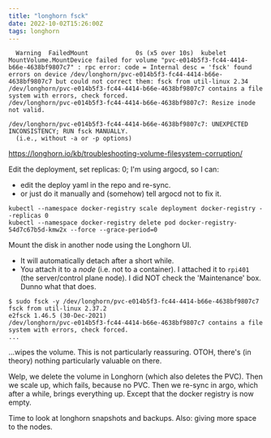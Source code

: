 ```yaml
---
title: "longhorn fsck"
date: 2022-10-02T15:26:00Z
tags: longhorn
---
```


```
  Warning  FailedMount             0s (x5 over 10s)  kubelet                  MountVolume.MountDevice failed for volume "pvc-e014b5f3-fc44-4414-b66e-4638bf9807c7" : rpc error: code = Internal desc = 'fsck' found errors on device /dev/longhorn/pvc-e014b5f3-fc44-4414-b66e-4638bf9807c7 but could not correct them: fsck from util-linux 2.34
/dev/longhorn/pvc-e014b5f3-fc44-4414-b66e-4638bf9807c7 contains a file system with errors, check forced.
/dev/longhorn/pvc-e014b5f3-fc44-4414-b66e-4638bf9807c7: Resize inode not valid.

/dev/longhorn/pvc-e014b5f3-fc44-4414-b66e-4638bf9807c7: UNEXPECTED INCONSISTENCY; RUN fsck MANUALLY.
  (i.e., without -a or -p options)
```

<https://longhorn.io/kb/troubleshooting-volume-filesystem-corruption/>

Edit the deployment, set replicas: 0; I'm using argocd, so I can:
- edit the deploy yaml in the repo and re-sync.
- or just do it manually and (somehow) tell argocd not to fix it.

```
kubectl --namespace docker-registry scale deployment docker-registry --replicas 0
kubectl --namespace docker-registry delete pod docker-registry-54d7c67b5d-kmw2x --force --grace-period=0
```

Mount the disk in another node using the Longhorn UI.

- It will automatically detach after a short while.
- You attach it to a _node_ (i.e. not to a container). I attached it to `rpi401` (the server/control plane node). I did NOT check the 'Maintenance' box. Dunno what that does.

```
$ sudo fsck -y /dev/longhorn/pvc-e014b5f3-fc44-4414-b66e-4638bf9807c7
fsck from util-linux 2.37.2
e2fsck 1.46.5 (30-Dec-2021)
/dev/longhorn/pvc-e014b5f3-fc44-4414-b66e-4638bf9807c7 contains a file system with errors, check forced.
...
```

...wipes the volume. This is not particularly reassuring. OTOH, there's (in theory) nothing particularly valuable on
there.

Welp, we delete the volume in Longhorn (which also deletes the PVC). Then we scale up, which fails, because no PVC. Then
we re-sync in argo, which after a while, brings everything up. Except that the docker registry is now empty.

Time to look at longhorn snapshots and backups. Also: giving more space to the nodes.
